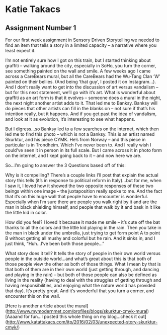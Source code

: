 # Katie Takacs


## Assignment Number 1

For our first week assignment in Sensory Driven Storytelling we needed to find an item that tells a story in a limited capacity – a narrative where you least expect it.

I’m not entirely sure how I got on this train, but I started thinking about graffiti – walking around the city, especially in SoHo, you turn the corner, see something painted on the wall and smile. A few weeks ago I came across a CareBears mural, but all the CareBears had the Wu-Tang Clan ‘W’ painted on their bellies. (And being ‘that guy’, I posted it on Instagram…). And I don’t really want to get into the discussion of art versus vandalism – but for this next statement, we’ll go with it’s art. What is wonderful about graffiti as an art form is that it evolves – someone does  a mural in the night, the next night another artist adds to it. That led me to Banksy. Banksy will do pieces that other artists can fill in the blanks on – not sure if that’s his intention really, but it happens. And if you get past the idea of vandalism, and look at it as evolution, it’s interesting to see what happens.

But I digress…so Banksy led to a few searches on the internet, which then led me to find this photo – which is not a Banksy. This is an artist named Skurktur, and his piece CYMK. He’s from Norway – and this piece in particular is in Trondheim. Which I’ve never been to. And I really wish I could’ve seen it in person in its full scale. But I came across it in photo form on the internet, and I kept going back to it – and now here we are.

So…I’m going to answer the 3 Questions based off of this:

Why is it compelling?
There’s a couple links I’ll post that explain the actual story this tells (it’s in response to political reform in Italy)…but for me, when I saw it, I loved how it showed the two opposite responses of these two beings within one image – the juxtaposition really spoke to me. And the fact that it’s on this huge wall that people have to encounter is wonderful. Especially when I’m sure there are people you walk right by it and are the man in black shielding himself, and people that walk by it and bask in it like the little kid in color.

How did you feel?
I loved it because it made me smile – it’s cute off the bat thanks to all the colors and the little kid playing in the rain. Then you take in the man in black under the umbrella, just trying to get form point A to point B without getting all mushy and colorful but he rain. And it sinks in, and I just think, “Huh…I’ve been both those people…”

What story does it tell?
It tells the story of people in their own world versus people in the outside world…and what’s great about this is that both of those people view the other as both of those things. What I mean by that is that both of them are in their own world (just getting through, and dancing and playing in the rain) – but both of those people can also be defined as living in the reality (having to deal with the struggles of getting through and having responsibilities, and enjoying what the nature world has provided that day). It’s pretty great. And it’s wonderful that you turn a corner, and encounter this on the wall.


[Here is another article about the mural] (http://www.mymodernmet.com/profiles/blogs/skurktur-cmyk-mural)
[Aaaand for fun...I posted this whole thing on my blog...check it out] (http://www.katattakacs.com/itp/2016/02/03/unexpected-story-skurktur-cmyk/)
